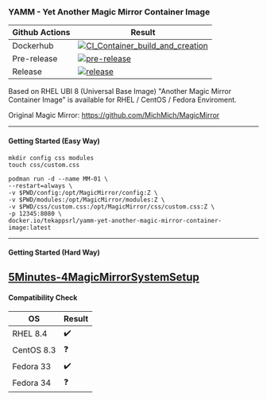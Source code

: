 ### YAMM - Yet Another Magic Mirror Container Image

|  Github Actions           | Result  |
|---            |---      |
| Dockerhub     | [![CI_Container_build_and_creation](https://github.com/Tekapp-SRL/YAMM---Yet-Another-Magic-Mirror-Container-Image/actions/workflows/CI_Container_build_and_creation.yml/badge.svg)](https://github.com/Tekapp-SRL/YAMM---Yet-Another-Magic-Mirror-Container-Image/actions/workflows/CI_Container_build_and_creation.yml)     |
| Pre-release    | [![pre-release](https://github.com/Tekapp-SRL/YAMM---Yet-Another-Magic-Mirror-Container-Image/actions/workflows/CI_Pre_Release.yml/badge.svg)](https://github.com/Tekapp-SRL/YAMM---Yet-Another-Magic-Mirror-Container-Image/actions/workflows/CI_Pre_Release.yml)      |
| Release     | [![release](https://github.com/Tekapp-SRL/YAMM---Yet-Another-Magic-Mirror-Container-Image/actions/workflows/CI_Release.yml/badge.svg)](https://github.com/Tekapp-SRL/YAMM---Yet-Another-Magic-Mirror-Container-Image/actions/workflows/CI_Release.yml)      |











Based on RHEL UBI 8 (Universal Base Image) "Another Magic Mirror Container Image" is available for RHEL / CentOS / Fedora Enviroment.

Original Magic Mirror: https://github.com/MichMich/MagicMirror 

---

#### Getting Started (Easy Way)

```
mkdir config css modules
touch css/custom.css

podman run -d --name MM-01 \
--restart=always \
-v $PWD/config:/opt/MagicMirror/config:Z \
-v $PWD/modules:/opt/MagicMirror/modules:Z \
-v $PWD/css/custom.css:/opt/MagicMirror/css/custom.css:Z \
-p 12345:8080 \
docker.io/tekappsrl/yamm-yet-another-magic-mirror-container-image:latest
```
---
#### Getting Started (Hard Way)

[5Minutes-4MagicMirrorSystemSetup](https://github.com/Tekapp-SRL/YAMM---Yet-Another-Magic-Mirror-Container-Image/tree/master/hardway)
---

#### Compatibility Check

|  OS           | Result  |
|---            |---      |
| RHEL 8.4      | ✔️       |
| CentOS 8.3    | ❓      |
| Fedora 33     | ✔️       |
| Fedora 34     | ❓      |
